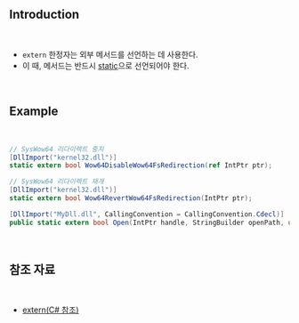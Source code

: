 ## Introduction

<br>

- `extern` 한정자는 외부 메서드를 선언하는 데 사용한다.
- 이 때, 메서드는 반드시 [static](https://peponi-paradise.tistory.com/entry/C-Language-Static)으로 선언되어야 한다.

<br>

## Example

<br>

```cs
// SysWow64 리다이렉트 중지
[DllImport("kernel32.dll")]
static extern bool Wow64DisableWow64FsRedirection(ref IntPtr ptr);

// SysWow64 리다이렉트 재개
[DllImport("kernel32.dll")]
static extern bool Wow64RevertWow64FsRedirection(IntPtr ptr);

[DllImport("MyDll.dll", CallingConvention = CallingConvention.Cdecl)]
public static extern bool Open(IntPtr handle, StringBuilder openPath, uint bufferSize);
```

<br>

## 참조 자료

<br>

- [extern(C# 참조)](https://learn.microsoft.com/ko-kr/dotnet/csharp/language-reference/keywords/extern)